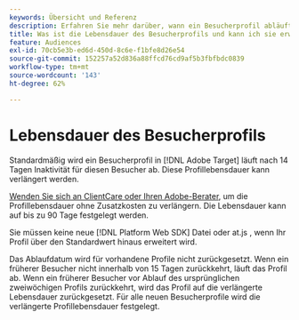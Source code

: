 ```yaml
---
keywords: Übersicht und Referenz
description: Erfahren Sie mehr darüber, wann ein Besucherprofil abläuft in [!DNL Adobe Target].
title: Was ist die Lebensdauer des Besucherprofils und kann ich sie erweitern?
feature: Audiences
exl-id: 70cb5e3b-ed6d-450d-8c6e-f1bfe8d26e54
source-git-commit: 152257a52d836a88ffcd76cd9af5b3fbfbdc0839
workflow-type: tm+mt
source-wordcount: '143'
ht-degree: 62%

---
```


# Lebensdauer des Besucherprofils

Standardmäßig wird ein Besucherprofil in [!DNL Adobe Target] läuft nach 14 Tagen Inaktivität für diesen Besucher ab. Diese Profillebensdauer kann verlängert werden.

[Wenden Sie sich an ClientCare oder Ihren Adobe-Berater](/help/main/cmp-resources-and-contact-information.md#reference_ACA3391A00EF467B87930A450050077C), um die Profillebensdauer ohne Zusatzkosten zu verlängern. Die Lebensdauer kann auf bis zu 90 Tage festgelegt werden.

Sie müssen keine neue [!DNL Platform Web SDK] Datei oder at.js , wenn Ihr Profil über den Standardwert hinaus erweitert wird.

Das Ablaufdatum wird für vorhandene Profile nicht zurückgesetzt. Wenn ein früherer Besucher nicht innerhalb von 15 Tagen zurückkehrt, läuft das Profil ab. Wenn ein früherer Besucher vor Ablauf des ursprünglichen zweiwöchigen Profils zurückkehrt, wird das Profil auf die verlängerte Lebensdauer zurückgesetzt. Für alle neuen Besucherprofile wird die verlängerte Profillebensdauer festgelegt.

